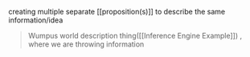 creating multiple separate [[proposition(s)]] to describe the same information/idea
 > Wumpus world description thing([[Inference Engine Example]]) , where we are throwing information